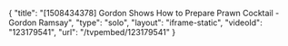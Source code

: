 {
    "title": "[1508434378] Gordon Shows How to Prepare Prawn Cocktail - Gordon Ramsay",
    "type": "solo",
    "layout": "iframe-static",
    "videoId": "123179541",
    "url": "\/tvpembed\/123179541"
}